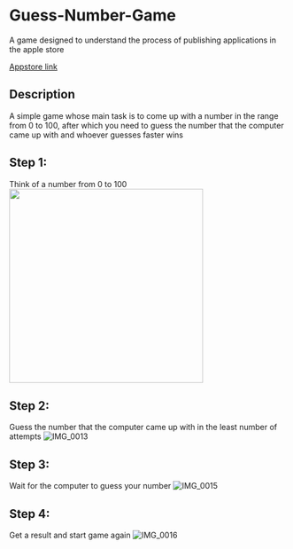 # Guess-Number-Game

A game designed to understand the process of publishing applications in the apple store
 
[Appstore link](https://apps.apple.com/us/app/guess-number-game-offline/id1589429172)


## Description
A simple game whose main task is to come up with a number in the range from 0 to 100, after which you need to guess the number that the computer came up with and whoever guesses faster wins
## Step 1:
Think of a number from 0 to 100
<img src="https://user-images.githubusercontent.com/81035911/193666058-3ff7f2d5-0fb9-4676-b64a-2f72c8f4898e.PNG" width="auto" height="350">


## Step 2:
Guess the number that the computer came up with in the least number of attempts
![IMG_0013](https://user-images.githubusercontent.com/81035911/193666113-ff1b8d23-2999-4e23-af48-2652894fc5fc.PNG)


## Step 3:
Wait for the computer to guess your number
![IMG_0015](https://user-images.githubusercontent.com/81035911/193666168-2c3cecfe-9864-4552-a4c4-9b40a9c09886.PNG)


## Step 4:
Get a result and start game again
![IMG_0016](https://user-images.githubusercontent.com/81035911/193666209-9085573b-2bfa-4bc8-8919-3e3d67f310c5.PNG)
